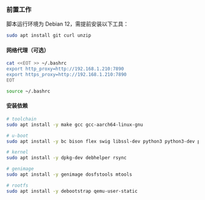 ### 前置工作

脚本运行环境为 Debian 12，需提前安装以下工具：

```bash
sudo apt install git curl unzip
```

#### 网络代理（可选）

```bash
cat <<EOT >> ~/.bashrc
export http_proxy=http://192.168.1.210:7890
export https_proxy=http://192.168.1.210:7890
EOT

source ~/.bashrc
```

#### 安装依赖

```bash
# toolchain
sudo apt install -y make gcc gcc-aarch64-linux-gnu

# u-boot
sudo apt install -y bc bison flex swig libssl-dev python3 python3-dev python3-setuptools python3-pyelftools

# kernel
sudo apt install -y dpkg-dev debhelper rsync

# genimage
sudo apt install -y genimage dosfstools mtools

# rootfs
sudo apt install -y debootstrap qemu-user-static
```
